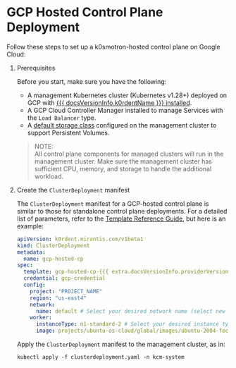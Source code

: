 # GCP Hosted Control Plane Deployment

Follow these steps to set up a k0smotron-hosted control plane on Google Cloud:

1. Prerequisites

    Before you start, make sure you have the following:

    - A management Kubernetes cluster (Kubernetes v1.28+) deployed on GCP with [{{{ docsVersionInfo.k0rdentName }}} installed](../installation/install-k0rdent.md).
    - A GCP Cloud Controller Manager installed to manage Services with the `Load Balancer` type.
    - A [default storage class](https://kubernetes.io/docs/tasks/administer-cluster/change-default-storage-class/) configured 
      on the management cluster to support Persistent Volumes.

    > NOTE:  
    > All control plane components for managed clusters will run in the management cluster. Make sure the management cluster has sufficient CPU, memory, and storage to handle the additional workload.

2. Create the `ClusterDeployment` manifest

    The `ClusterDeployment` manifest for a GCP-hosted control plane is similar to those for standalone control plane deployments.
    For a detailed list of parameters, refer to the [Template Reference Guide](../../reference/template/template-gcp.md), but here is an example:

    ```yaml
    apiVersion: k0rdent.mirantis.com/v1beta1
    kind: ClusterDeployment
    metadata:
      name: gcp-hosted-cp
    spec:
      template: gcp-hosted-cp-{{{ extra.docsVersionInfo.providerVersions.dashVersions.gcpHostedCpCluster }}}
      credential: gcp-credential
      config:
        project: "PROJECT_NAME"
        region: "us-east4"
        network:
          name: default # Select your desired network name (select new network name to create or find it via `gcloud compute networks list --format="value(name)"`)
        worker:
          instanceType: n1-standard-2 # Select your desired instance type (find it via `gcloud compute machine-types list | grep REGION`)
          image: projects/ubuntu-os-cloud/global/images/ubuntu-2004-focal-v20250213 # Select image (find it via `gcloud compute images list --uri`)
    ```
    Apply the `ClusterDeployment` manifest to the management cluster, as in:

    ```shell
    kubectl apply -f clusterdeployment.yaml -n kcm-system
    ```

